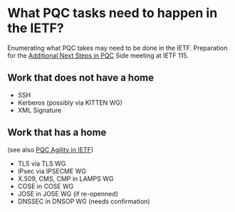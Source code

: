 # What PQC tasks need to happen in the IETF?

Enumerating what PQC takes may need to be done in the IETF.  Preparation for the [Additional Next Steps in PQC](https://github.com/rdanyliw/ietf-pqc-transition/blob/main/ietf115-pqc-next-steps-side-meeting.md) Side meeting at IETF 115.

## Work that does not have a home
* SSH
* Kerberos (possibly via KITTEN WG)
* XML Signature

## Work that has a home
(see also [PQC Agility in IETF](https://trac.ietf.org/trac/sec/wiki/PQCAgility))
* TLS via TLS WG
* IPsec via IPSECME WG
* X.509, CMS, CMP in LAMPS WG
* COSE in COSE WG
* JOSE in JOSE WG (if re-openned)
* DNSSEC in DNSOP WG (needs confirmation)
